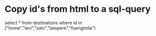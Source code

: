 # Copy id's from html to a sql-query

select * from destinations where id in ("home","levi","salo","tampere","fuengirola")
